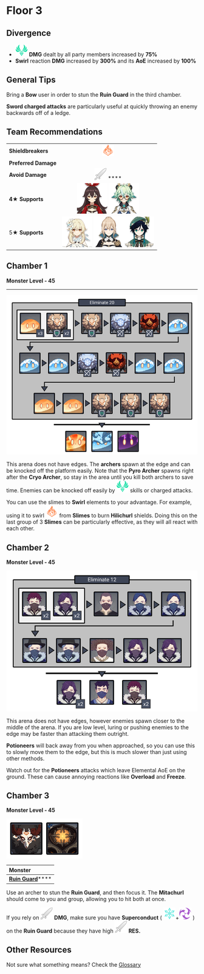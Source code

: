# Floor 3

## Divergence

* ![](../../.gitbook/assets/anemo_small.png) **DMG** dealt by all party members increased by **75%**
* **Swirl** reaction **DMG** increased by **300%** and its **AoE** increased by **100%**

## General Tips

Bring a **Bow** user in order to stun the **Ruin Guard** in the third chamber.

**Sword charged attacks** are particularly useful at quickly throwing an enemy backwards off of a ledge.

## Team Recommendations

|  |  |
| :--- | :---: |
| **Shieldbreakers** | ![](../../.gitbook/assets/pyro_small.png)  |
| **Preferred Damage** |  |
| **Avoid Damage** | ![](../../.gitbook/assets/physical_small.png) **** |
| **4**★ **Supports** | ![](../../.gitbook/assets/ui_avataricon_amber.png) ![](../../.gitbook/assets/ui_avataricon_sucrose.png)  |
| 5★ **Supports** | ![](../../.gitbook/assets/ui_avataricon_lumine.png) ![](../../.gitbook/assets/ui_avataricon_jean.png)![](../../.gitbook/assets/ui_avataricon_venti.png)   |

## Chamber 1

**Monster Level - 45**

 ****

![](../../.gitbook/assets/3-1.png)

This arena does not have edges. The **archers** spawn at the edge and can be knocked off the platform easily. Note that the **Pyro Archer** spawns right after the **Cryo Archer**, so stay in the area until you kill both archers to save time. Enemies can be knocked off easily by ![](../../.gitbook/assets/anemo_small.png) skills or charged attacks.

You can use the slimes to **Swirl** elements to your advantage. For example, using it to swirl ![](../../.gitbook/assets/pyro_small.png) from **Slimes** to burn **Hilichurl** shields. Doing this on the last group of 3 **Slimes** can be particularly effective, as they will all react with each other.

## **Chamber 2**

**Monster Level - 45**

![](../../.gitbook/assets/3-2.png)

This arena does not have edges, however enemies spawn closer to the middle of the arena. If you are low level, luring or pushing enemies to the edge may be faster than attacking them outright.

**Potioneers** will back away from you when approached, so you can use this to slowly move them to the edge, but this is much slower than just using other methods.

Watch out for the **Potioneers** attacks which leave Elemental AoE on the ground. These can cause annoying reactions like **Overload** and **Freeze**.

## **Chamber 3**

**Monster Level - 45**

![](../../.gitbook/assets/3-3.png)

| **Monster** |
| :--- |
| [**Ruin Guard**](../../monsters/ruin-constructs/ruin-guard.md)\*\*\*\* |

Use an archer to stun the **Ruin Guard**, and then focus it. The **Mitachurl** should come to you and group, allowing you to hit both at once.

If you rely on ![](../../.gitbook/assets/physical_small.png) **DMG**, make sure you have **Superconduct** \( ![](../../.gitbook/assets/cryo_small.png)+![](../../.gitbook/assets/electro_small.png) \) on the **Ruin Guard** because they have high ![](../../.gitbook/assets/physical_small.png) **RES.**

## Other Resources

Not sure what something means? Check the [Glossary](../glossary.md)

